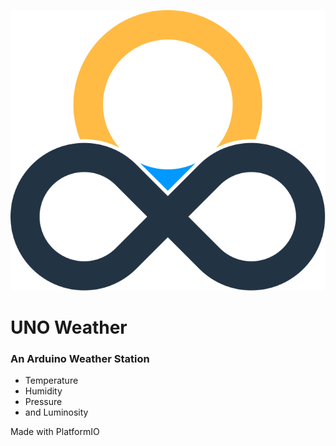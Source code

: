 ![logo](assets/logo.svg)

# UNO Weather
### An Arduino Weather Station

- Temperature
- Humidity
- Pressure
- and Luminosity

Made with PlatformIO